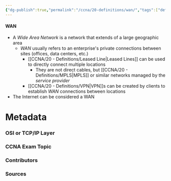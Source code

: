 ```yaml
---
{"dg-publish":true,"permalink":"/ccna/20-definitions/wan/","tags":["defs_ccna"],"created":"2023-11-05T10:55:11.000-08:00","updated":"2023-11-08T15:04:38.000-08:00"}
---
```


#### WAN
- A *Wide Area Network* is a network that extends of a large geographic area
	- *WAN* usually refers to an enterprise's private connections between sites (offices, data centers, etc.)
		- [[CCNA/20 - Definitions/Leased Line\|Leased Lines]] can be used to directly connect multiple locations
			- They are not direct cables, but [[CCNA/20 - Definitions/MPLS\|MPLS]] or similar networks managed by the *service provider*
		- [[CCNA/20 - Definitions/VPN\|VPN]]s can be created by clients to establish *WAN* connections between locations
- The Internet can be considered a WAN





# Metadata
### OSI or TCP/IP Layer

### CCNA Exam Topic

### Contributors

### Sources
